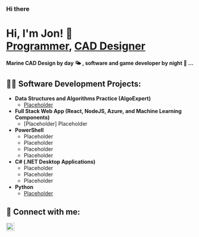 ### Hi there 
<h1>Hi, I'm Jon! 👋 <br/><a href="https://github.com/skybound987">Programmer</a>, <a href="https://www.linkedin.com/in/jonny-hendrix/">CAD Designer</a></h1>

<b>Marine CAD Design by day 🌤 , software and game developer by night 🌙 ... </b>

<h2>👨‍💻 Software Development Projects:</h2>

- <b>Data Structures and Algorithms Practice (AlgoExpert)</b>
  - [Placeholder](Placeholder)
- <b>Full Stack Web App (React, NodeJS, Azure, and Machine Learning Components)</b>
  - [Placeholder] Placeholder
- <b>PowerShell</b>
  - Placeholder
  - Placeholder
  - Placeholder
  - Placeholder
- <b>C# (.NET Desktop Applications)</b>
  - Placeholder
  - Placeholder
  - Placeholder
- <b>Python</b>
  - [Placeholder](Placeholder)


<h2> 🤳 Connect with me:</h2>

[<img align="left" alt="JonHendrix | LinkedIn" width="22px" src="https://cdn.jsdelivr.net/npm/simple-icons@v3/icons/linkedin.svg" />][linkedin]

[linkedin]: https://www.linkedin.com/in/jonny-hendrix/
[email]: (Placeholder)

<!--
**skybound987/skybound987** is a ✨ _special_ ✨ repository because its `README.md` (this file) appears on your GitHub profile.

Here are some ideas to get you started:

- 🔭 I’m currently working on ...
- 🌱 I’m currently learning ...
- 👯 I’m looking to collaborate on ...
- 🤔 I’m looking for help with ...
- 💬 Ask me about ...
- 📫 How to reach me: ...
- 😄 Pronouns: ...
- ⚡ Fun fact: ...
-->

